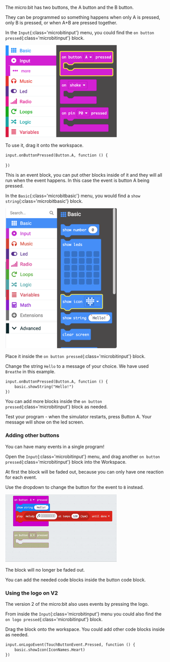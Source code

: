 The micro:bit has two buttons, the A button and the B button.

They can be programmed so something happens when only A is pressed, only B is pressed, or when A+B are pressed together.


In the `Input`{:class='microbitinput'} menu, you could find the `on button pressed`{:class='microbitinput'} block.

<img src="images/input-on-ButtonA.png" alt="Input menu expanded showing the `on button pressed` block highlighted." width="350"/>

To use it, drag it onto the workspace.

```microbit
input.onButtonPressed(Button.A, function () {
	
})
```

This is an event block, you can put other blocks inside of it and they will all run when the event happens. In this case the event is button A being pressed.

In the `Basic`{:class='microbitbasic'} menu, you would find a `show string`{:class='microbitbasic'} block.

<img src="images/basic-blocks.png" alt="Basic menu expanded showing the `show icon` block highlighted." width="350"/>


Place it inside the `on button pressed`{:class='microbitinput'} block.

Change the string `Hello` to a message of your choice. We have used `Breathe` in this example.

```microbit
input.onButtonPressed(Button.A, function () {
    basic.showString("Hello!")
})
```

You can add more blocks inside the `on button pressed`{:class='microbitinput'} block as needed.

Test your program - when the simulator restarts, press Button A. Your message will show on the led screen.

### Adding other buttons

You can have many events in a single program!

Open the `Input`{:class='microbitinput'} menu, and drag another `on button pressed`{:class='microbitinput'} block into the Workspace.

At first the block will be faded out, because you can only have one reaction for each event.

Use the dropdown to change the button for the event to `B` instead.

<img src="images/changebutton-menu.gif" alt="Animation showing the drop down menu on the `on button pressed` block. Button B is chosen and the block is no longer greyed out." width="350"/>

The block will no longer be faded out.

You can add the needed code blocks inside the button code block.

### Using the logo on V2

The version 2 of the micro:bit also uses events by pressing the logo.

From inside the `Input`{:class='microbitinput'} menu you could also find the `on logo pressed`{:class='microbitinput'} block.

Drag the block onto the workspace. You could add other code blocks inside as needed.

```microbit
input.onLogoEvent(TouchButtonEvent.Pressed, function () {
    basic.showIcon(IconNames.Heart)
})
```